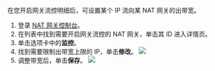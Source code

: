 在您开启网关流控明细后，可设置某个 IP 流向某 NAT 网关的出带宽。
1. 登录 [NAT 网关控制台](https://console.cloud.tencent.com/vpc/nat?fromNav)。
2. 在列表中找到需要开启网关流控的 NAT 网关，单击其 ID 进入详情页。
3. 单击选项卡中的**监控**。
4. 找到需要限制出带宽上限的 IP，单击**修改**。
 ![](https://main.qcloudimg.com/raw/2bd079662c98f343f85bd43ad664c718.png)
5. 调整带宽后，单击**保存**。
![](https://main.qcloudimg.com/raw/941945a5e29794f5034d8f05f76ec475.png)
